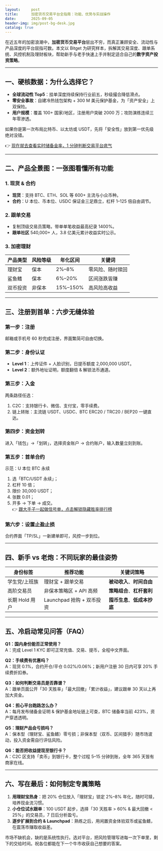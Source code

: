 ```yaml
---
layout:     post
title:      加密货币交易平台全指南：功能、优势与实战操作
date:       2025-09-05
header-img: img/post-bg-desk.jpg
catalog: true
---
```


在近五年的加密浪潮中，**加密货币交易平台**层出不穷，而真正兼顾安全、流动性与产品深度的平台屈指可数。本文以 Bitget 为研究样本，拆解其交易深度、跟单系统、风控机制及理财板块，帮助新手与老手快速上手并制定适合自己的**数字资产投资策略**。

---

## 一、硬核数据：为什么选择它？

- **全球流动性 Top5**：挂单深度持续保持行业前五，秒级撮合降低滑点。  
- **零安全事故**：自建冷热钱包架构 + 300 M 美元保护基金，为「资产安全」上双保险。  
- **用户规模**：覆盖 100+ 国家/地区，注册用户突破 2000 万；攻防演练连续三年零渗透。

如果你是第一次布局比特币、以太坊或 USDT，先将「安全性」放到第一优先级绝对没错。

👉 [现在就去查看实时储备金率，1 分钟判断交易平台底气](https://okxdog.com/)

---

## 二、产品全景图：一张图看懂所有功能

### 1. 现货 & 合约
- **现货**：支持 BTC、ETH、SOL 等 600+ 主流与小众币种。  
- **合约**：U 本位、币本位、USDC 保证金三足鼎立，杠杆 1–125 倍自由调节。

### 2. 跟单交易  
- 复制顶级交易员策略，带单单笔收益最高纪录 1400%。  
- **跟单社区** 540,000+ 人，3.8 亿美元累计收益实时公示。

### 3. 加密理财  
| 产品类型 | 风险等级 | 年化区间 | 关键词 |
|---|---|---|---|
| 理财宝 | 保本 | 2%–8% | 零风险、随时赎回 |
| 鲨鱼鳍 | 保本 | 6%–20% | 区间涨跌皆赚 |
| 双币投资 | 非保本 | 15%–150% | 高风险高收益 |

---

## 三、注册到首单：六步无缝体验

### 第一步：注册  
邮箱或手机号 60 秒完成注册，界面繁简可自由切换。

### 第二步：身份认证  
- **Level 1**：上传证件 + 人脸识别，日提币额度 2,000,000 USDT。  
- **Level 2**：额外地址证明，额度翻倍 & 解锁法币通道。

### 第三步：入金

两条路径任选：  
1. C2C：支持银行卡、微信、支付宝，零手续费。  
2. 链上转账：主流链 USDT、USDC、BTC ERC20 / TRC20 / BEP20 一键直达。

### 第四步：资金划转  
进入「钱包」→「划转」，选择资金账户 → 合约账户，输入数量立刻到账。

### 第五步：首单合约  
示范：U 本位 BTC 永续  
1. 选「BTC/USDT 永续」；  
2. 杠杆 10 倍；  
3. 限价 30,000 USDT；  
4. 张数 0.01；  
5. 开多 → 下单 → 成交。  
👉 [跟大手子一起做信号单，点击解锁隐藏胜率排行榜](https://okxdog.com/)

### 第六步：设置止盈止损  
合约界面「TP/SL」一新建单即可，风控一步到位。

---

## 四、新手 vs 老炮：不同玩家的最佳姿势

| 身份标签 | 推荐功能 | 关键词策略 |
|---|---|---|
| 学生党/上班族 | 理财宝 + 跟单交易 | **被动收入**、**时间自由** |
| 高阶交易员 | 非保本策略区 + API 高频 | **策略组合**、**杠杆套利** |
| 长期 Hold 用户 | Launchpad 抢购 + 双币投资 | **囤币生息**、**低成本抄底** |

---

## 五、冷启动常见问答（FAQ）

**Q1：国内身份能否正常使用？**  
A：完成 Level 1 KYC 即可正常充值、交易、提币，全程中文界面。

**Q2：手续费有优惠吗？**  
A：现货 0.1%，合约开仓/平仓 0.02%/0.06%；新用户注册 30 日内可享 20% 手续费折扣券。

**Q3：如何判断交易员是否靠谱？**  
A：跟单页面公开「30 天胜率」「最大回撤」「累计收益」，建议跟单 30 天以上再加大资金。

**Q4：担心平台跑路怎么办？**  
A：每月发布储备金证明 & 保护基金地址链上可查，BTC 储备率当前 423%，资产穿透透明。

**Q5：理财产品会亏损吗？**  
A：保本型（理财宝、鲨鱼鳍）零亏损；非保本型（双币、区间猎手）随市场波动，投入资金需自行评估风险。

**Q6：能否把收益提现至银行卡？**  
A：C2C 区支持「卖币」到银行卡，整个过程 5–15 分钟到账，全年 365 天皆有商家在线。

---

## 六、写在最后：如何制定专属策略

1. **用理财宝热身**：把 20% 仓位放入「理财宝」锁定 2%–8% 年化，随时可赎，培养现金流习惯。  
2. **小仓位试水跟单**：100 USDT 起步，选择「30 天胜率 > 60% & 最大回撤 < 25%」的交易员，7 日后分析盈亏。  
3. **逐步扩展到合约 & Launchpad**：熟练之后，用闲置资金体验双币或鲨鱼鳍，在震荡市赚取收益差。

市场不缺机会，缺的是系统性执行。选对平台，把风险管理写进每一次下单里，剩下的交给时间。祝各位都能在下一个牛市收获自己想要的答案。